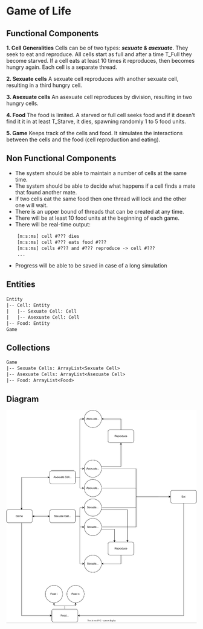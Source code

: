 # Game of Life

## Functional Components

**1. Cell Generalities**
Cells can be of two types: ***sexuate & asexuate***.
They seek to eat and reproduce.
All cells start as full and after a time T_Full they become starved.
If a cell eats at least 10 times it reproduces, then becomes hungry again.
Each cell is a separate thread.

**2. Sexuate cells**
A sexuate cell reproduces with another sexuate cell, resulting in a third hungry cell.

**3. Asexuate cells**
An asexuate cell reproduces by division, resulting in two hungry cells.

**4. Food**
The food is limited.
A starved or full cell seeks food and if it doesn't find it it in at least T_Starve, it dies, spawning randomly 1 to 5 food units.

**5. Game**
Keeps track of the cells and food.
It simulates the interactions between the cells and the food (cell reproduction and eating).

## Non Functional Components

* The system should be able to maintain a number of cells at the same time.
* The system should be able to decide what happens if a cell finds a mate that found another mate.
* If two cells eat the same food then one thread will lock and the other one will wait.
* There is an upper bound of threads that can be created at any time.
* There will be at least 10 food units at the beginning of each game.
* There will be real-time output:
```
    [m:s:ms] cell #??? dies
    [m:s:ms] cell #??? eats food #???
    [m:s:ms] cells #??? and #??? reproduce -> cell #???
    ...
```
* Progress will be able to be saved in case of a long simulation

## Entities

```
Entity
|-- Cell: Entity
|   |-- Sexuate Cell: Cell
|   |-- Asexuate Cell: Cell
|-- Food: Entity
Game
```

## Collections

```
Game
|-- Sexuate Cells: ArrayList<Sexuate Cell>
|-- Asexuate Cells: ArrayList<Asexuate Cell>
|-- Food: ArrayList<Food>
```

## Diagram

<div style="background-color: #eeeeee">
    <img src="./diagram.svg" />
</div>